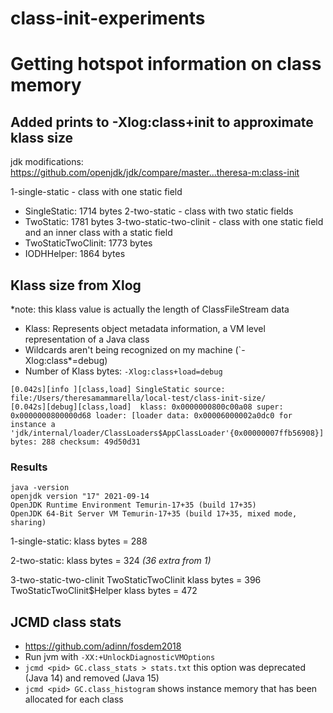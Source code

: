 # class-init-experiments

# Getting hotspot information on class memory

## Added prints to -Xlog:class+init to approximate klass size
jdk modifications: https://github.com/openjdk/jdk/compare/master...theresa-m:class-init

1-single-static - class with one static field
- SingleStatic: 1714 bytes
2-two-static - class with two static fields
- TwoStatic: 1781 bytes
3-two-static-two-clinit - class with one static field and an inner class with a static field
- TwoStaticTwoClinit: 1773 bytes
- IODHHelper: 1864 bytes

## Klass size from Xlog
*note: this klass value is actually the length of ClassFileStream data
- Klass: Represents object metadata information, a VM level representation of a Java class
- Wildcards aren't being recognized on my machine (`-Xlog:class*=debug)
- Number of Klass bytes: `-Xlog:class+load=debug`

```
[0.042s][info ][class,load] SingleStatic source: file:/Users/theresamammarella/local-test/class-init-size/
[0.042s][debug][class,load]  klass: 0x0000000800c00a08 super: 0x0000000800000d68 loader: [loader data: 0x00006000002a0dc0 for instance a 'jdk/internal/loader/ClassLoaders$AppClassLoader'{0x00000007ffb56908}] bytes: 288 checksum: 49d50d31

```
### Results

```
java -version
openjdk version "17" 2021-09-14
OpenJDK Runtime Environment Temurin-17+35 (build 17+35)
OpenJDK 64-Bit Server VM Temurin-17+35 (build 17+35, mixed mode, sharing)
```

1-single-static: klass bytes = 288

2-two-static: klass bytes = 324 _(36 extra from 1)_

3-two-static-two-clinit
  TwoStaticTwoClinit klass bytes = 396
  TwoStaticTwoClinit$Helper klass bytes = 472
  
  
## JCMD class stats
- https://github.com/adinn/fosdem2018
- Run jvm with `-XX:+UnlockDiagnosticVMOptions`
- `jcmd <pid> GC.class_stats > stats.txt` this option was deprecated (Java 14) and removed (Java 15)
- `jcmd <pid> GC.class_histogram` shows instance memory that has been allocated for each class
